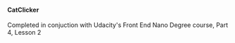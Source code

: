 #### CatClicker
Completed in conjuction with Udacity's Front End Nano Degree course, Part 4, Lesson 2
